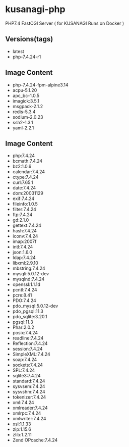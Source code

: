 # kusanagi-php
PHP7.4 FastCGI Server ( for KUSANAGI Runs on Docker )

## Versions(tags)
- latest
- php-7.4.24-r1

## Image Content
- php-7.4.24-fpm-alpine3.14
- acpu-5.1.20
- apc_bc-1.0.5
- imagick:3.5.1
- msgpack-2.1.2
- redis-5.3.4
- sodium-2.0.23
- ssh2-1.3.1
- yaml-2.2.1

## Image Content
- php:7.4.24
- bcmath:7.4.24
- bz2:1.0.6
- calendar:7.4.24
- ctype:7.4.24
- curl:7.65.1
- date:7.4.24
- dom:20031129
- exif:7.4.24
- fileinfo:1.0.5
- filter:7.4.24
- ftp:7.4.24
- gd:2.1.0
- gettext:7.4.24
- hash:7.4.24
- iconv:7.4.24
- imap:2007f
- intl:7.4.24
- json:1.6.0
- ldap:7.4.24
- libxml:2.9.10
- mbstring:7.4.24
- mysqli:5.0.12-dev
- mysqlnd:7.4.24
- openssl:1.1.1d
- pcntl:7.4.24
- pcre:8.41
- PDO:7.4.24
- pdo_mysql:5.0.12-dev
- pdo_pgsql:11.3
- pdo_sqlite:3.20.1
- pgsql:11.3
- Phar:2.0.2
- posix:7.4.24
- readline:7.4.24
- Reflection:7.4.24
- session:7.4.24
- SimpleXML:7.4.24
- soap:7.4.24
- sockets:7.4.24
- SPL:7.4.24
- sqlite3:7.4.24
- standard:7.4.24
- sysvsem:7.4.24
- sysvshm:7.4.24
- tokenizer:7.4.24
- xml:7.4.24
- xmlreader:7.4.24
- xmlrpc:7.4.24
- xmlwriter:7.4.24
- xsl:1.1.33
- zip:1.15.6
- zlib:1.2.11
- Zend OPcache:7.4.24

